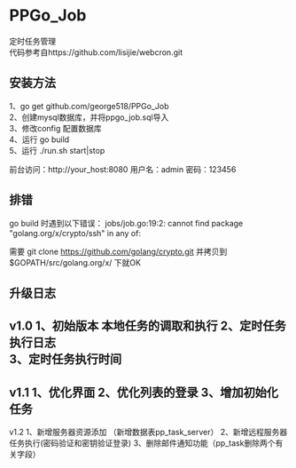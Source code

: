 PPGo_Job
====
定时任务管理  
代码参考自https://github.com/lisijie/webcron.git

安装方法    
----
1、go get github.com/george518/PPGo_Job    
2、创建mysql数据库，并将ppgo_job.sql导入    
3、修改config 配置数据库    
4、运行 go build    
5、运行 ./run.sh start|stop


前台访问：http://your_host:8080
用户名：admin 密码：123456

排错
----
go build 时遇到以下错误：
jobs/job.go:19:2: cannot find package "golang.org/x/crypto/ssh" in any of:

需要 git clone https://github.com/golang/crypto.git
并拷贝到 $GOPATH/src/golang.org/x/ 下就OK

升级日志
----
v1.0
1、初始版本 本地任务的调取和执行
2、定时任务执行日志    
3、定时任务执行时间
----
v1.1
1、优化界面
2、优化列表的登录
3、增加初始化任务
----
v1.2
1、新增服务器资源添加 （新增数据表pp_task_server）
2、新增远程服务器任务执行(密码验证和密钥验证登录)
3、删除邮件通知功能（pp_task删除两个有关字段）

